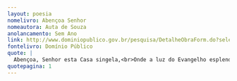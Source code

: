 ```yaml
---
layout: poesia
nomelivro: Abençoa Senhor
nomeautora: Auta de Souza
anolancamento: Sem Ano
link: http://www.dominiopublico.gov.br/pesquisa/DetalheObraForm.do?select_action=&co_obra=81651
fontelivro: Domínio Público
quote: |
  Abençoa, Senhor esta Casa singela,<br>Onde a luz do Evangelho esplende, soberana,<br>E onde encontra guarida a imensa caravana<br>Dos tristes corações que a prova desmantela.
quotepagina: 1
---
```

